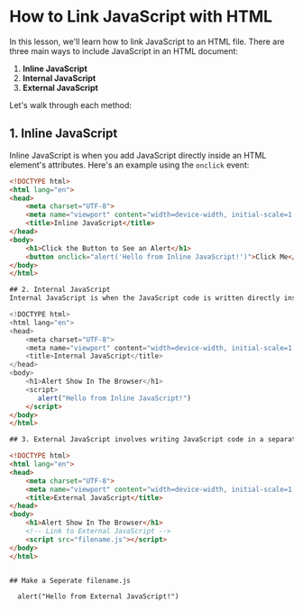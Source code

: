 # How to Link JavaScript with HTML

In this lesson, we'll learn how to link JavaScript to an HTML file. There are three main ways to include JavaScript in an HTML document:

1. **Inline JavaScript**
2. **Internal JavaScript**
3. **External JavaScript**

Let's walk through each method:

## 1. Inline JavaScript

Inline JavaScript is when you add JavaScript directly inside an HTML element's attributes. Here's an example using the `onclick` event:

```html
<!DOCTYPE html>
<html lang="en">
<head>
    <meta charset="UTF-8">
    <meta name="viewport" content="width=device-width, initial-scale=1.0">
    <title>Inline JavaScript</title>
</head>
<body>
    <h1>Click the Button to See an Alert</h1>
    <button onclick="alert('Hello from Inline JavaScript!')">Click Me</button>
</body>
</html>

## 2. Internal JavaScript
Internal JavaScript is when the JavaScript code is written directly inside the HTML document using the <script> tag. It's a good choice for smaller projects or when you're just starting to work with JavaScript.

<!DOCTYPE html>
<html lang="en">
<head>
    <meta charset="UTF-8">
    <meta name="viewport" content="width=device-width, initial-scale=1.0">
    <title>Internal JavaScript</title>
</head>
<body>
    <h1>Alert Show In The Browser</h1>
    <script>
       alert("Hello from Inline JavaScript!")
    </script>
</body>
</html>

## 3. External JavaScript involves writing JavaScript code in a separate .js file and linking it to the HTML file using the <script src="filename.js"></script> tag. This method is preferred for larger projects and for keeping code well-organized.

<!DOCTYPE html>
<html lang="en">
<head>
    <meta charset="UTF-8">
    <meta name="viewport" content="width=device-width, initial-scale=1.0">
    <title>External JavaScript</title>
</head>
<body>
    <h1>Alert Show In The Browser</h1>
    <!-- Link to External JavaScript -->
    <script src="filename.js"></script>
</body>
</html>


## Make a Seperate filename.js 

  alert("Hello from External JavaScript!")